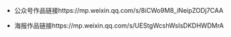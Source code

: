 - 公众号作品链接https://mp.weixin.qq.com/s/8iCWo9M8_iNeipZODj7CAA

- 海报作品链接https://mp.weixin.qq.com/s/UEStgWcshWsIsDKDHWDMrA



